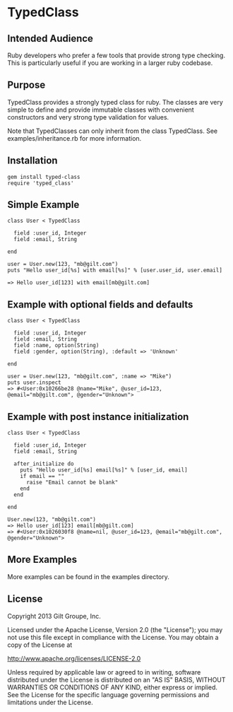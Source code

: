 # TypedClass

## Intended Audience

Ruby developers who prefer a few tools that provide strong type
checking. This is particularly useful if you are working in a larger
ruby codebase.

## Purpose

TypedClass provides a strongly typed class for ruby. The classes are
very simple to define and provide immutable classes with convenient
constructors and very strong type validation for values.

Note that TypedClasses can only inherit from the class TypedClass. See
examples/inheritance.rb for more information.

## Installation

    gem install typed-class
    require 'typed_class'

## Simple Example

    class User < TypedClass

      field :user_id, Integer
      field :email, String

    end

    user = User.new(123, "mb@gilt.com")
    puts "Hello user_id[%s] with email[%s]" % [user.user_id, user.email]

    => Hello user_id[123] with email[mb@gilt.com]

## Example with optional fields and defaults

    class User < TypedClass

      field :user_id, Integer
      field :email, String
      field :name, option(String)
      field :gender, option(String), :default => 'Unknown'

    end

    user = User.new(123, "mb@gilt.com", :name => "Mike")
    puts user.inspect
    => #<User:0x10266be28 @name="Mike", @user_id=123, @email="mb@gilt.com", @gender="Unknown">

## Example with post instance initialization

    class User < TypedClass

      field :user_id, Integer
      field :email, String

      after_initialize do
        puts "Hello user_id[%s] email[%s]" % [user_id, email]
        if email == ""
          raise "Email cannot be blank"
        end
      end

    end

    User.new(123, "mb@gilt.com")
    => Hello user_id[123] email[mb@gilt.com]
    => #<User:0x1026030f8 @name=nil, @user_id=123, @email="mb@gilt.com", @gender="Unknown">

## More Examples

More examples can be found in the examples directory.

## License

Copyright 2013 Gilt Groupe, Inc.

Licensed under the Apache License, Version 2.0 (the "License");
you may not use this file except in compliance with the License.
You may obtain a copy of the License at

   http://www.apache.org/licenses/LICENSE-2.0

Unless required by applicable law or agreed to in writing, software
distributed under the License is distributed on an "AS IS" BASIS,
WITHOUT WARRANTIES OR CONDITIONS OF ANY KIND, either express or implied.
See the License for the specific language governing permissions and
limitations under the License.
